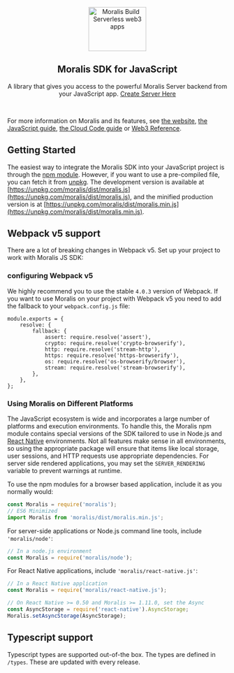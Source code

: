 <p align="center"> 
    <a href="https://moralis.io">
    <img width="132" height="101" src="https://moralis.io/wp-content/uploads/2021/01/logo.png" class="attachment-full size-full" alt="Moralis Build Serverless web3 apps" loading="lazy" /></a>
</p>

<h2 align="center">Moralis SDK for JavaScript</h2>

<p align="center">
    A library that gives you access to the powerful Moralis Server backend from your JavaScript app. <a href="https://admin.moralis.io">Create Server Here</a>
</p>

<br>

For more information on Moralis and its features, see [the website](https://moralis.io), [the JavaScript guide](https://docs.moralis.io), [the Cloud Code guide](https://docs.moralis.io/moralis-server/cloud-code) or [Web3 Reference](https://docs.moralis.io/moralis-server/web3-sdk/intro).

## Getting Started

The easiest way to integrate the Moralis SDK into your JavaScript project is through the [npm module](https://npmjs.org/moralis).
However, if you want to use a pre-compiled file, you can fetch it from [unpkg](https://unpkg.com). The development version is available at [https://unpkg.com/moralis/dist/moralis.js](https://unpkg.com/moralis/dist/moralis.js), and the minified production version is at [https://unpkg.com/moralis/dist/moralis.min.js](https://unpkg.com/moralis/dist/moralis.min.js).

## Webpack v5 support

There are a lot of breaking changes in Webpack v5. Set up your project to work with Moralis JS SDK:

### configuring Webpack v5

We highly recommend you to use the stable `4.0.3` version of Webpack. If you want to use Moralis on your project with Webpack v5 you need to add the fallback to your `webpack.config.js` file:

```
module.exports = {
    resolve: {
        fallback: {
            assert: require.resolve('assert'),
            crypto: require.resolve('crypto-browserify'),
            http: require.resolve('stream-http'),
            https: require.resolve('https-browserify'),
            os: require.resolve('os-browserify/browser'),
            stream: require.resolve('stream-browserify'),
        },
    },
};
```

### Using Moralis on Different Platforms

The JavaScript ecosystem is wide and incorporates a large number of platforms and execution environments. To handle this, the Moralis npm module contains special versions of the SDK tailored to use in Node.js and [React Native](https://reactnative.dev/) environments. Not all features make sense in all environments, so using the appropriate package will ensure that items like local storage, user sessions, and HTTP requests use appropriate dependencies. For server side rendered applications, you may set the `SERVER_RENDERING` variable to prevent warnings at runtime.

To use the npm modules for a browser based application, include it as you normally would:

```js
const Moralis = require('moralis');
// ES6 Minimized
import Moralis from 'moralis/dist/moralis.min.js';
```

For server-side applications or Node.js command line tools, include `'moralis/node'`:

```js
// In a node.js environment
const Moralis = require('moralis/node');
```

For React Native applications, include `'moralis/react-native.js'`:

```js
// In a React Native application
const Moralis = require('moralis/react-native.js');

// On React Native >= 0.50 and Moralis >= 1.11.0, set the Async
const AsyncStorage = require('react-native').AsyncStorage;
Moralis.setAsyncStorage(AsyncStorage);
```

## Typescript support

Typescript types are supported out-of-the box.
The types are defined in `/types`. These are updated with every release.
